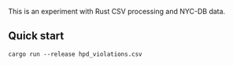 This is an experiment with Rust CSV processing and NYC-DB data.

## Quick start

```
cargo run --release hpd_violations.csv
```
